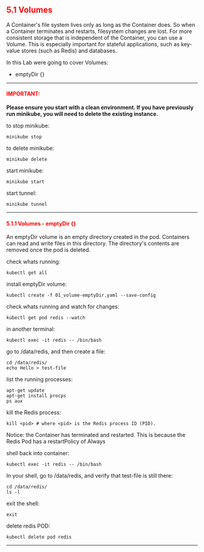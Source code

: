 ## <font color='red'> 5.1 Volumes </font>
A Container's file system lives only as long as the Container does. So when a Container terminates and restarts, filesystem changes are lost. For more consistent storage that is independent of the Container, you can use a Volume. This is especially important for stateful applications, such as key-value stores (such as Redis) and databases.

In this Lab were going to cover Volumes:
* emptyDir {}

---

#### <font color='red'>IMPORTANT:</font> 
<strong>Please ensure you start with a clean environment. 
If you have previously run minikube, you will need to delete the existing instance.</strong>

to stop  minikube:
```
minikube stop
```
to delete  minikube:
```
minikube delete
```
start minikube:
```
minikube start
```
start tunnel:
```
minikube tunnel
```

---

#### <font color='red'> 5.1.1 Volumes - emptyDir {} </font>
An emptyDir volume is an empty directory created in the pod. Containers can read and write files in this directory. The directory's contents are removed once the pod is deleted.

check whats running:
```
kubectl get all
```
install emptyDir volume:
```
kubectl create -f 01_volume-emptyDir.yaml --save-config
```
check whats running and watch for changes:
```
kubectl get pod redis --watch
```
in another terminal:
```
kubectl exec -it redis -- /bin/bash
```
go to /data/redis, and then create a file:
```
cd /data/redis/
echo Hello > test-file
```
list the running processes:
```
apt-get update
apt-get install procps
ps aux
```
kill the Redis process:
```
kill <pid> # where <pid> is the Redis process ID (PID).
```
Notice: the Container has terminated and restarted. This is because the Redis Pod has a restartPolicy of Always

shell back into container:
```
kubectl exec -it redis -- /bin/bash
```
In your shell, go to /data/redis, and verify that test-file is still there:
```
cd /data/redis/
ls -l
```
exit the shell:
```
exit
```
delete redis POD:
```
kubectl delete pod redis
```

---